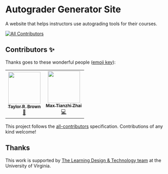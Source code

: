 # Autograder Generator Site

A website that helps instructors use autograding tools for their courses.


<!-- ALL-CONTRIBUTORS-BADGE:START - Do not remove or modify this section -->
[![All Contributors](https://img.shields.io/badge/all_contributors-2-orange.svg?style=flat-square)](#contributors-)
<!-- ALL-CONTRIBUTORS-BADGE:END -->
## Contributors ✨

Thanks goes to these wonderful people ([emoji key](https://allcontributors.org/docs/en/emoji-key)):

<!-- ALL-CONTRIBUTORS-LIST:START - Do not remove or modify this section -->
<!-- prettier-ignore-start -->
<!-- markdownlint-disable -->
<table>
  <tr>
    <td align="center"><a href="http://people.virginia.edu/~trb5me/"><img src="https://avatars.githubusercontent.com/u/1740324?v=4?s=100" width="100px;" alt=""/><br /><sub><b>Taylor R. Brown</b></sub></a><br /><a href="#projectManagement-tbrown122387" title="Project Management">📆</a></td>
    <td align="center"><a href="https://github.com/tzhai2"><img src="https://avatars.githubusercontent.com/u/84029367?v=4?s=100" width="100px;" alt=""/><br /><sub><b>Max Tianzhi Zhai</b></sub></a><br /><a href="https://github.com/tbrown122387/autograder_gen_site/commits?author=tzhai2" title="Code">💻</a></td>
  </tr>
</table>

<!-- markdownlint-restore -->
<!-- prettier-ignore-end -->

<!-- ALL-CONTRIBUTORS-LIST:END -->

This project follows the [all-contributors](https://github.com/all-contributors/all-contributors) specification. Contributions of any kind welcome!

## Thanks

This work is supported by [The Learning Design & Technology team](https://learningdesign.as.virginia.edu/) at the University of Virginia.

